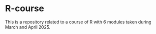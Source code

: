 # R-course

This is a repository related to a course of R with 6 modules taken during March and April 2025.
